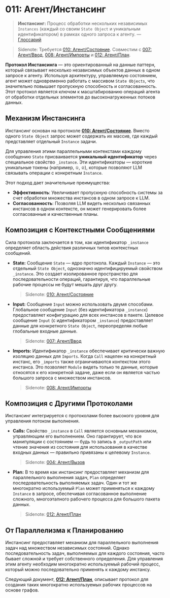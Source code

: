 # 011: Агент/Инстансинг

> **Инстансинг:** Процесс обработки нескольких независимых `Instances` (каждый со своим `State Object` и уникальным идентификатором) в рамках одного запроса к агенту. — [Глоссарий](./000_glossary.md)

> Sidenote: Требуется [010: Агент/Состояние](./010_agent_state.md). Совместим с [007: Агент/Ввод](./007_agent_input.md), [008: Агент/Импорты](./008_agent_imports.md) и [012: Агент/План](./012_agent_plan.md).

**Протокол Инстансинга** — это ориентированный на данные паттерн, который связывает несколько независимых объектов данных в одном запросе к агенту. Используя архитектуру, управляемую состоянием, агент может одновременно работать с массивом `State Objects`, что значительно повышает пропускную способность и согласованность. Этот протокол является ключом к масштабированию операций агента от обработки отдельных элементов до высоконагруженных потоков данных.

## Механизм Инстансинга

Инстансинг основан на протоколе **[010: Агент/Состояние](./010_agent_state.md)**. Вместо одного `State Object` запрос может содержать их массив, где каждый представляет отдельный `Instance` задачи.

Для управления этими параллельными контекстами каждому сообщению `State` присваивается **уникальный идентификатор** через специальное свойство `_instance`. Эти идентификаторы — короткие уникальные токены (например, `①`, `②`), которые позволяют LLM связывать операции с конкретным `Instance`.

Этот подход дает значительные преимущества:

- **Эффективность**: Увеличивает пропускную способность системы за счет обработки множества инстансов в одном запросе к LLM.
- **Согласованность**: Позволяя LLM видеть несколько связанных инстансов в одном контексте, он может генерировать более согласованные и качественные планы.

## Композиция с Контекстными Сообщениями

Сила протокола заключается в том, как идентификатор `_instance` определяет область действия различных типов контекстных сообщений.

- **State:** Сообщение `State` — ядро протокола. Каждый `Instance` — это отдельный `State Object`, однозначно идентифицируемый свойством `_instance`. Это создает изолированное пространство для последовательности операций, гарантируя, что параллельные рабочие процессы не будут мешать друг другу.

  > Sidenote: [010: Агент/Состояние](./010_agent_state.md)

- **Input:** Сообщение `Input` можно использовать двумя способами. Глобальное сообщение `Input` (без идентификатора `_instance`) предоставляет конфигурацию для всех инстансов в пакете. Целевое сообщение `Input` (с идентификатором `_instance`) предоставляет данные для конкретного `State Object`, переопределяя любые глобальные входные данные.

  > Sidenote: [007: Агент/Ввод](./007_agent_input.md)

- **Imports:** Идентификатор `_instance` обеспечивает критически важную изоляцию данных для `Imports`. Когда `Call` нацелен на конкретный инстанс, его `_imports` также ограничиваются контекстом этого инстанса. Это позволяет `Module` видеть только те данные, которые относятся к его конкретной задаче, даже если он является частью большого запроса с множеством инстансов.

  > Sidenote: [008: Агент/Импорты](./008_agent_imports.md)

## Композиция с Другими Протоколами

Инстансинг интегрируется с протоколами более высокого уровня для управления потоком выполнения.

- **Calls:** Свойство `_instance` в `Call` является основным механизмом, управляющим его выполнением. Оно гарантирует, что все манипуляции с состоянием — будь то запись в `_outputPath` или чтение значения из состояния для использования в качестве входных данных — правильно привязаны к целевому `Instance`.

  > Sidenote: [004: Агент/Вызов](./004_agent_call.md)

- **Plan:** В то время как инстансинг предоставляет механизм для параллельного выполнения задач, `Plan` определяет последовательность выполняемых задач. Один и тот же многократно используемый `Plan` может применяться к каждому `Instance` в запросе, обеспечивая согласованное выполнение сложного, многоэтапного рабочего процесса для большого пакета данных.

  > Sidenote: [012: Агент/План](./012_agent_plan.md)

## От Параллелизма к Планированию

Инстансинг предоставляет механизм для параллельного выполнения задач над множеством независимых состояний. Однако последовательность задач, выполняемых для каждого состояния, часто бывает сложной и требует собственного определения. Для управления этим агенту необходим многократно используемый рабочий процесс, который можно последовательно применять к каждому инстансу.

Следующий документ, **[012: Агент/План](./012_agent_plan.md)**, описывает протокол для создания таких многократно используемых рабочих процессов на основе графов.
